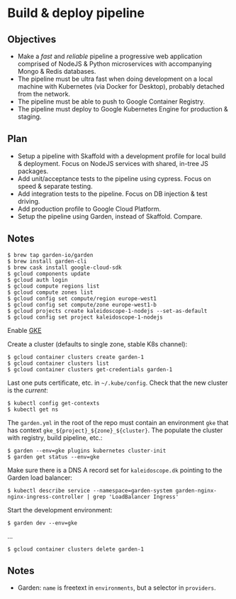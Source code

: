 # Build & deploy pipeline

## Objectives

- Make a *fast* and *reliable* pipeline a progressive web application comprised of NodeJS & Python microservices with accompanying Mongo & Redis databases.
- The pipeline must be ultra fast when doing development on a local machine with Kubernetes (via Docker for Desktop), probably detached from the network.
- The pipeline must be able to push to Google Container Registry.
- The pipeline must deploy to Google Kubernetes Engine for production & staging.

## Plan

- Setup a pipeline with Skaffold with a development profile for local build & deployment.  Focus on NodeJS services with shared, in-tree JS packages.
- Add unit/acceptance tests to the pipeline using cypress.  Focus on speed & separate testing.
- Add integration tests to the pipeline.  Focus on DB injection & test driving.
- Add production profile to Google Cloud Platform.
- Setup the pipeline using Garden, instead of Skaffold.  Compare.

## Notes

    $ brew tap garden-io/garden
    $ brew install garden-cli
    $ brew cask install google-cloud-sdk
    $ gcloud components update
    $ gcloud auth login
    $ gcloud compute regions list
    $ gcloud compute zones list
    $ gcloud config set compute/region europe-west1
    $ gcloud config set compute/zone europe-west1-b
    $ gcloud projects create kaleidoscope-1-nodejs --set-as-default
    $ gcloud config set project kaleidoscope-1-nodejs

Enable [GKE](https://console.cloud.google.com/apis/library/container.googleapis.com?q=kubernetes%20engine)

Create a cluster (defaults to single zone, stable K8s channel):

    $ gcloud container clusters create garden-1
    $ gcloud container clusters list
    $ gcloud container clusters get-credentials garden-1

Last one puts certificate, etc. in `~/.kube/config`.  Check that the new cluster is the *current*:

    $ kubectl config get-contexts
    $ kubectl get ns

The `garden.yml` in the root of the repo must contain an environment `gke` that has context `gke_${project}_${zone}_${cluster}`.  The populate the cluster with registry, build pipeline, etc.:

    $ garden --env=gke plugins kubernetes cluster-init
    $ garden get status --env=gke

Make sure there is a DNS A record set for `kaleidoscope.dk` pointing to the Garden load balancer:

    $ kubectl describe service --namespace=garden-system garden-nginx-nginx-ingress-controller | grep 'LoadBalancer Ingress'

Start the development environment:

    $ garden dev --env=gke


...

	$ gcloud container clusters delete garden-1


## Notes

- Garden: `name` is freetext in `environments`, but a selector in `providers`.
